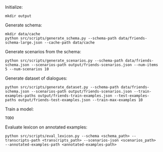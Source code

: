 Initialize:

    mkdir output

Generate schema:

    mkdir data/cache
    python src/scripts/generate_schema.py --schema-path data/friends-schema-large.json --cache-path data/cache

Generate scenarios from the schema:

    python src/scripts/generate_scenarios.py --schema-path data/friends-schema.json --scenarios-path output/friends-scenarios.json --num-items 5 --num-scenarios 10

Generate dataset of dialogues:

    python src/scripts/generate_dataset.py --schema-path data/friends-schema.json --scenarios-path output/friends-scenarios.json --train-examples-paths output/friends-train-examples.json --test-examples-paths output/friends-test-examples.json --train-max-examples 10

Train a model:

    TODO
    
Evaluate lexicon on annotated examples:

    python src/scripts/eval_lexicon.py --schema <schema_path> --transcripts-path <transcripts_path> --scenarios-json <scenarios_path> --annotated-examples-path <annotated-examples-path>

